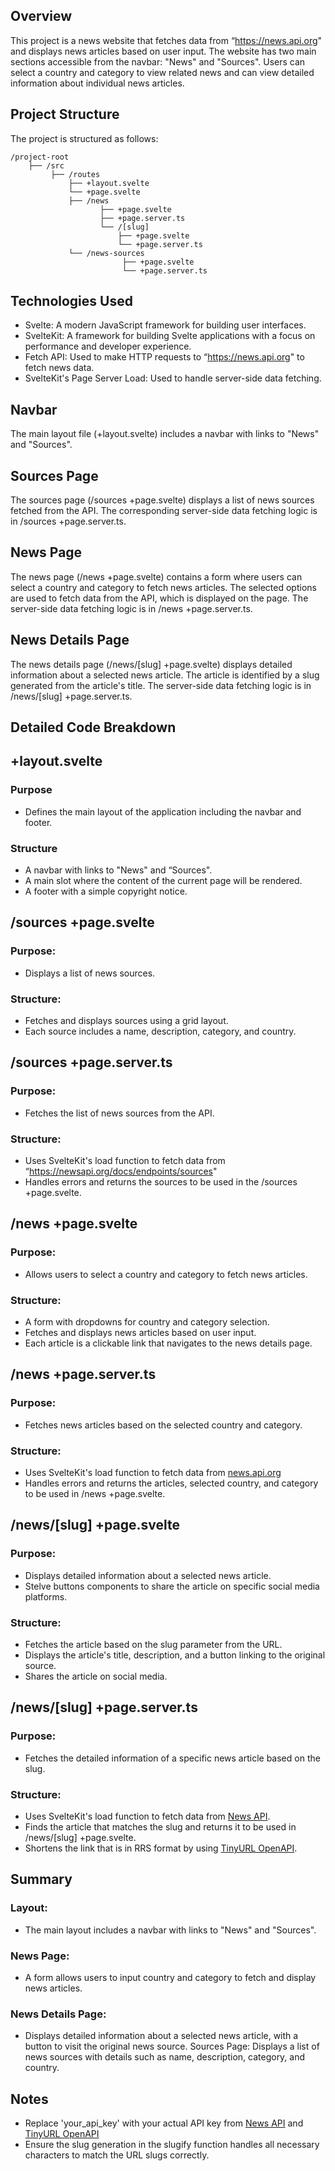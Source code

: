
## Overview
This project is a news website that fetches data from “https://news.api.org" and displays news articles based on user input. The website has two main sections accessible from the navbar: "News" and "Sources". Users can select a country and category to view related news and can view detailed information about individual news articles.

## Project Structure
The project is structured as follows:


	/project-root
  		├── /src
     		 ├── /routes
         		 ├── +layout.svelte
	     		 └── +page.svelte
         		 ├── /news
         	     	 	├── +page.svelte
         	     		├── +page.server.ts
         	         	└── /[slug]
         	         		├── +page.svelte
         	         		└── +page.server.ts
         	 	 └── /news-sources
         	     		     ├── +page.svelte
         	     		     └── +page.server.ts

## Technologies Used
* Svelte: A modern JavaScript framework for building user interfaces.
* SvelteKit: A framework for building Svelte applications with a focus on performance and developer experience.
* Fetch API: Used to make HTTP requests to “https://news.api.org" to fetch news data.
* SvelteKit's Page Server Load: Used to handle server-side data fetching.

## Navbar
The main layout file (+layout.svelte) includes a navbar with links to "News" and "Sources".


## Sources Page
The sources page (/sources +page.svelte) displays a list of news sources fetched from the API. The corresponding server-side data fetching logic is in  /sources +page.server.ts.


## News Page
The news page (/news +page.svelte) contains a form where users can select a country and category to fetch news articles. The selected options are used to fetch data from the API, which is displayed on the page. The server-side data fetching logic is in /news +page.server.ts.

## News Details Page
The news details page (/news/[slug] +page.svelte) displays detailed information about a selected news article. The article is identified by a slug generated from the article's title. The server-side data fetching logic is in /news/[slug] +page.server.ts.

## Detailed Code Breakdown

## +layout.svelte
### Purpose
* Defines the main layout of the application including the navbar and footer.

### Structure
* A navbar with links to "News" and “Sources".
* A main slot where the content of the current page will be rendered.
* A footer with a simple copyright notice.

## /sources +page.svelte
### Purpose:
* Displays a list of news sources.

### Structure:
* Fetches and displays sources using a grid layout.
* Each source includes a name, description, category, and country.

## /sources +page.server.ts
### Purpose: 
* Fetches the list of news sources from the API.

### Structure:
* Uses SvelteKit's load function to fetch data from “https://newsapi.org/docs/endpoints/sources"
* Handles errors and returns the sources to be used in the /sources +page.svelte.

## /news +page.svelte
### Purpose: 
* Allows users to select a country and category to fetch news articles.

### Structure:
* A form with dropdowns for country and category selection.
* Fetches and displays news articles based on user input.
* Each article is a clickable link that navigates to the news details page.

## /news +page.server.ts
### Purpose: 
* Fetches news articles based on the selected country and category.

### Structure:
* Uses SvelteKit's load function to fetch data from [news.api.org](https://newsapi.org/docs/endpoints/top-headlines)
* Handles errors and returns the articles, selected country, and category to be used in /news +page.svelte.

## /news/[slug] +page.svelte
### Purpose: 
* Displays detailed information about a selected news article.
* Stelve buttons components to share the article on specific social media platforms.

### Structure:
* Fetches the article based on the slug parameter from the URL.
* Displays the article's title, description, and a button linking to the original source.
* Shares the article on social media.


## /news/[slug] +page.server.ts
### Purpose: 
* Fetches the detailed information of a specific news article based on the slug.

### Structure:
* Uses SvelteKit's load function to fetch data from [News API](https://newsapi.org/docs/endpoints/top-headlines).
* Finds the article that matches the slug and returns it to be used in /news/[slug] +page.svelte.
* Shortens the link that is in RRS format by using [TinyURL OpenAPI](https://tinyurl.com/app/dev).

## Summary
### Layout: 
* The main layout includes a navbar with links to "News" and "Sources".
### News Page:
* A form allows users to input country and category to fetch and display news articles.
### News Details Page:
* Displays detailed information about a selected news article, with a button to visit the original news source.
Sources Page: Displays a list of news sources with details such as name, description, category, and country.

## Notes
* Replace 'your_api_key' with your actual API key from [News API](https://newsapi.org) and [TinyURL OpenAPI](https://tinyurl.com/app/dev)
* Ensure the slug generation in the slugify function handles all necessary characters to match the URL slugs correctly.



											
